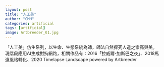 ```yaml
---
layout: post
title: "人工美"
author: "CMH"
categories: artificial
tags: [artificial]
image: Artbreeder_01.jpg
---
```


「人工美」仿生系列，以生命、生態系統為師，師法自然探究人造之崇高與美。  
現階段應用AI生成對抗網路，相關作品有：2016「拉威爾-加斯巴之夜」、2018馬遠風格轉化、2020 Timelapse Landscape powered by Artbreeder
